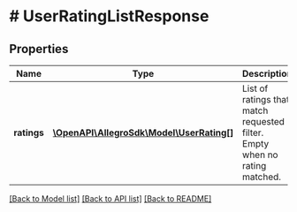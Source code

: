 # # UserRatingListResponse

## Properties

Name | Type | Description | Notes
------------ | ------------- | ------------- | -------------
**ratings** | [**\OpenAPI\AllegroSdk\Model\UserRating[]**](UserRating.md) | List of ratings that match requested filter. Empty when no rating matched. |

[[Back to Model list]](../../README.md#models) [[Back to API list]](../../README.md#endpoints) [[Back to README]](../../README.md)
